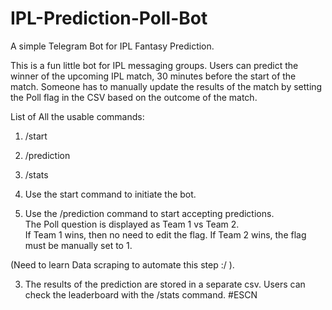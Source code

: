 # IPL-Prediction-Poll-Bot
A simple Telegram Bot for IPL Fantasy Prediction. 

This is a fun little bot for IPL messaging groups. Users can predict the winner of the upcoming IPL match, 30 minutes before the start of the match. 
Someone has to manually update the results of the match by setting the Poll flag in the CSV based on the outcome of the match.  

List of All the usable commands:
1. /start
2. /prediction
3. /stats

1. Use the start command to initiate the bot. 
2. Use the /prediction command to start accepting predictions.  
The Poll question is displayed as Team 1 vs Team 2.  
If Team 1 wins, then no need to edit the flag. If Team 2 wins, the flag must be manually set to 1. 

(Need to learn Data scraping to automate this step :/ ). 

3. The results of the prediction are stored in a separate csv. Users can check the leaderboard with the /stats command.
#ESCN
